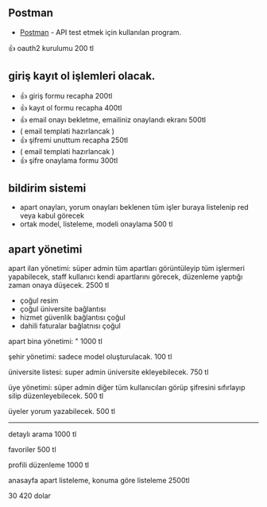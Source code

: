 ## Postman
- [Postman](https://documenter.getpostman.com/view/16541534/2s9YsNeANR) - API test etmek için kullanılan program.


👍  oauth2 kurulumu 200 tl


## giriş kayıt ol işlemleri olacak.
- 👍 giriş formu recapha 200tl
- 👍 kayıt ol formu recapha 400tl
- 👍 email onayı bekletme, emailiniz onaylandı ekranı 500tl 
- ( email templati hazırlancak )
- 👍 şifremi unuttum recapha 250tl
- ( email templati hazırlancak )
- 👍 şifre onaylama formu 300tl


## bildirim sistemi
- apart onayları, yorum onayları beklenen tüm işler buraya listelenip red veya kabul görecek 
- ortak model, listeleme, modeli onaylama 500 tl

## apart yönetimi
apart ilan yönetimi: süper admin tüm apartları görüntüleyip tüm işlermeri yapabilecek, staff kullanıcı kendi apartlarını görecek, düzenleme yaptığı zaman onaya düşecek. 2500 tl
- çoğul resim 
- çoğul üniversite bağlantısı
- hizmet güvenlik bağlantısı çoğul
- dahili faturalar bağlatnısı çoğul

apart bina yönetimi: " 1000 tl

şehir yönetimi: sadece model oluşturulacak. 100 tl

üniversite listesi: super admin üniversite ekleyebilecek. 750 tl

üye yönetimi: süper admin diğer tüm kullanıcıları görüp şifresini sıfırlayıp silip düzenleyebilecek. 500 tl

üyeler yorum yazabilecek. 500 tl

--------------


detaylı arama 1000 tl

favoriler 500 tl

profili düzenleme 1000 tl

anasayfa apart listeleme, konuma göre listeleme 2500tl


30
420 dolar

